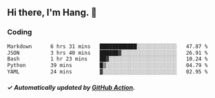 ## Hi there, I'm Hang. 👋

### Coding

<!--START_SECTION:waka-->

```txt
Markdown      6 hrs 31 mins   ████████████░░░░░░░░░░░░░   47.87 %
JSON          3 hrs 40 mins   ██████▓░░░░░░░░░░░░░░░░░░   26.91 %
Bash          1 hr 23 mins    ██▓░░░░░░░░░░░░░░░░░░░░░░   10.24 %
Python        39 mins         █▒░░░░░░░░░░░░░░░░░░░░░░░   04.79 %
YAML          24 mins         ▓░░░░░░░░░░░░░░░░░░░░░░░░   02.95 %
```

<!--END_SECTION:waka-->

##### ✓ Automatically updated by [GitHub Action](https://github.com/huhuhang/huhuhang/actions).
